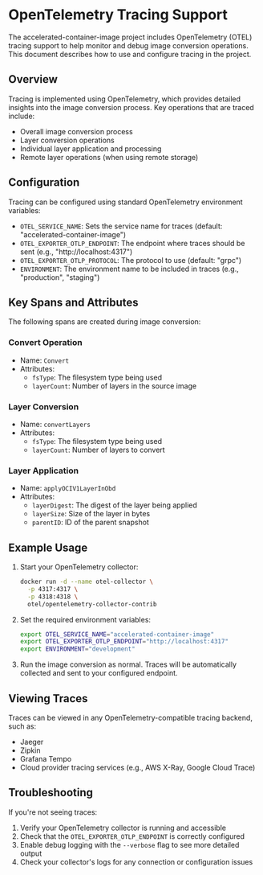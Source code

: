 # OpenTelemetry Tracing Support

The accelerated-container-image project includes OpenTelemetry (OTEL) tracing support to help monitor and debug image conversion operations. This document describes how to use and configure tracing in the project.

## Overview

Tracing is implemented using OpenTelemetry, which provides detailed insights into the image conversion process. Key operations that are traced include:

- Overall image conversion process
- Layer conversion operations
- Individual layer application and processing
- Remote layer operations (when using remote storage)

## Configuration

Tracing can be configured using standard OpenTelemetry environment variables:

- `OTEL_SERVICE_NAME`: Sets the service name for traces (default: "accelerated-container-image")
- `OTEL_EXPORTER_OTLP_ENDPOINT`: The endpoint where traces should be sent (e.g., "http://localhost:4317")
- `OTEL_EXPORTER_OTLP_PROTOCOL`: The protocol to use (default: "grpc")
- `ENVIRONMENT`: The environment name to be included in traces (e.g., "production", "staging")

## Key Spans and Attributes

The following spans are created during image conversion:

### Convert Operation
- Name: `Convert`
- Attributes:
  - `fsType`: The filesystem type being used
  - `layerCount`: Number of layers in the source image

### Layer Conversion
- Name: `convertLayers`
- Attributes:
  - `fsType`: The filesystem type being used
  - `layerCount`: Number of layers to convert

### Layer Application
- Name: `applyOCIV1LayerInObd`
- Attributes:
  - `layerDigest`: The digest of the layer being applied
  - `layerSize`: Size of the layer in bytes
  - `parentID`: ID of the parent snapshot

## Example Usage

1. Start your OpenTelemetry collector:
   ```bash
   docker run -d --name otel-collector \
     -p 4317:4317 \
     -p 4318:4318 \
     otel/opentelemetry-collector-contrib
   ```

2. Set the required environment variables:
   ```bash
   export OTEL_SERVICE_NAME="accelerated-container-image"
   export OTEL_EXPORTER_OTLP_ENDPOINT="http://localhost:4317"
   export ENVIRONMENT="development"
   ```

3. Run the image conversion as normal. Traces will be automatically collected and sent to your configured endpoint.

## Viewing Traces

Traces can be viewed in any OpenTelemetry-compatible tracing backend, such as:
- Jaeger
- Zipkin
- Grafana Tempo
- Cloud provider tracing services (e.g., AWS X-Ray, Google Cloud Trace)

## Troubleshooting

If you're not seeing traces:

1. Verify your OpenTelemetry collector is running and accessible
2. Check that the `OTEL_EXPORTER_OTLP_ENDPOINT` is correctly configured
3. Enable debug logging with the `--verbose` flag to see more detailed output
4. Check your collector's logs for any connection or configuration issues